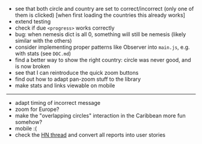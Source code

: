 * see that both circle and country are set to correct/incorrect (only one of them is clicked) [when first loading the countries this already works]
* extend testing
* check if due `<progress>` works correctly
* bug: when nemesis dict is all 0, something will still be nemesis (likely similar with the others)
* consider implementing proper patterns like Observer into `main.js`, e.g. with stats (see `DOC.md`)
* find a better way to show the right country: circle was never good, and is now broken
* see that I can reintroduce the quick zoom buttons
* find out how to adapt pan-zoom stuff to the library
* make stats and links viewable on mobile

---

* adapt timing of incorrect message
* zoom for Europe?
* make the "overlapping circles" interaction in the Caribbean more fun somehow?
* mobile :(
* check the [HN thread](https://news.ycombinator.com/item?id=36913829) and convert all reports into user stories